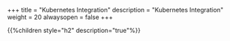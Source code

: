 +++
title = "Kubernetes Integration"
description = "Kubernetes Integration"
weight = 20
alwaysopen = false
+++

{{%children style="h2" description="true"%}}
